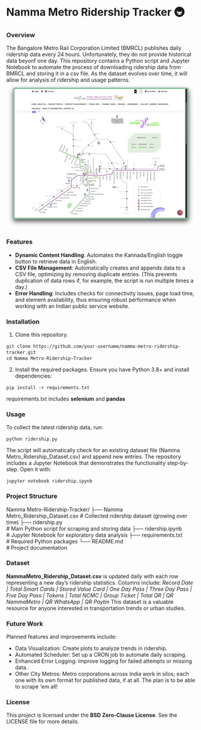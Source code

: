# Namma Metro Ridership Tracker 🚇
### Overview
The Bangalore Metro Rail Corporation Limited \(BMRCL\) publishes daily ridership data every 24 hours\. Unfortunately\, they do not provide historical data beyonf one day\. 
This repository contains a Python script and Jupyter Notebook to automate the process of downloading ridership data from BMRCL and storing it in a csv file\. As the dataset evolves over time\, it will allow for analysis of ridership and usage patterns\.
![NammaMetro Network Map](./nammametro-map.png)
### Features
* **Dynamic Content Handling**\: Automates the Kannada\/English toggle button to retrieve data in English\.
* **CSV File Management**\: Automatically creates and appends data to a CSV file\, optimizing by removing duplicate entries\. \(This prevents duplication of data rows if\, for example\, the script is run multiple times a day\.\)
* **Error Handling**\: Includes checks for connectivity issues\, page load time\, and element availability\, thus ensuring robust performance when working with an Indian public service website\.
### Installation
1. Clone this repository\.
```shell
git clone https://github.com/your-username/namma-metro-ridership-tracker.git
cd Namma Metro-Ridership-Tracker
```
2. Install the required packages\.
Ensure you have Python 3\.8\+ and install dependencies\:
```shell
pip install -r requirements.txt
```
requirements\.txt includes **selenium** and **pandas**
### Usage
To collect the latest ridership data\, run\:
```shell
python ridership.py
```
The script will automatically check for an existing dataset file \(Namma Metro\_Ridership\_Dataset\.csv\) and append new entries\.
The repository includes a Jupyter Notebook that demonstrates the functionality step\-by\-step\. Open it with\:
```shell
jupyter notebook ridership.ipynb
```
### Project Structure
Namma Metro\-Ridership\-Tracker\/
├── Namma Metro\_Ridership\_Dataset\.csv
    \# Collected ridership dataset \(growing over time\)
├── ridership\.py                           
    \# Main Python script for scraping and storing data
├── ridership\.ipynb                        
    \# Jupyter Notebook for exploratory data analysis
├── requirements\.txt                       
    \# Required Python packages
└── README\.md                              
    \# Project documentation
### Dataset
**NammaMetro\_Ridership\_Dataset\.csv** is updated daily with each row representing a new day’s ridership statistics\. Columns include\:
*Record Date \| Total Smart Cards \| Stored Value Card \| One Day Pass \| Three Day Pass \| Five Day Pass \| Tokens \| Total NCMC \| Group Ticket \| Total QR \| QR NammaMetro \| QR WhatsApp \| QR Paytm*
This dataset is a valuable resource for anyone interested in transportation trends or urban studies\.
### Future Work
Planned features and improvements include\:
* Data Visualization\: Create plots to analyze trends in ridership\.
* Automated Scheduler\: Set up a CRON job to automate daily scraping\.
* Enhanced Error Logging\: Improve logging for failed attempts or missing data\.
* Other City Metros\: Metro corporations across India work in silos\; each one with its own format for published data\, if at all\. The plan is to be able to scrape \'em all\!
### License
This project is licensed under the **BSD Zero\-Clause License**\. See the LICENSE file for more details\.

